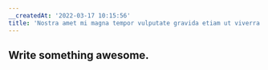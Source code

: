 ```yaml
---
__createdAt: '2022-03-17 10:15:56'
title: 'Nostra amet mi magna tempor vulputate gravida etiam ut viverra.'
---
```


## Write something awesome.